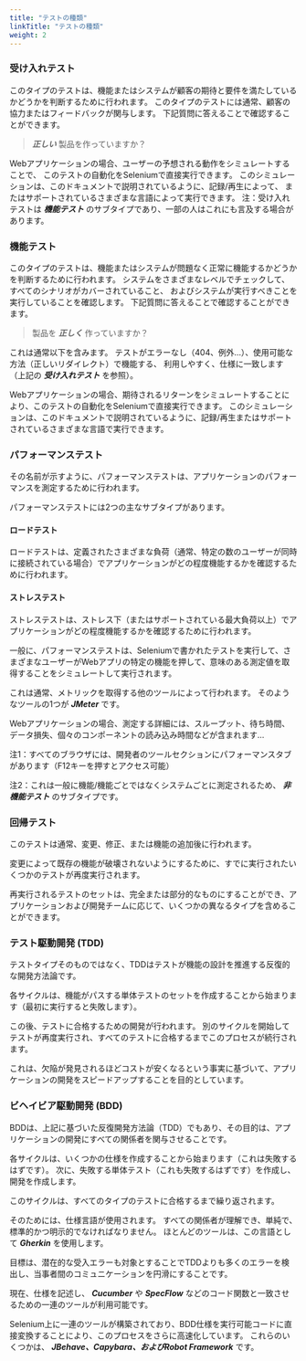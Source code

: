 ```yaml
---
title: "テストの種類"
linkTitle: "テストの種類"
weight: 2
---
```


### 受け入れテスト
このタイプのテストは、機能またはシステムが顧客の期待と要件を満たしているかどうかを判断するために行われます。
このタイプのテストには通常、顧客の協力またはフィードバックが関与します。
下記質問に答えることで確認することができます。
> **_正しい_** 製品を作っていますか？

Webアプリケーションの場合、ユーザーの予想される動作をシミュレートすることで、
このテストの自動化をSeleniumで直接実行できます。
このシミュレーションは、このドキュメントで説明されているように、記録/再生によって、
またはサポートされているさまざまな言語によって実行できます。
注：受け入れテストは **_機能テスト_** のサブタイプであり、一部の人はこれにも言及する場合があります。

### 機能テスト
このタイプのテストは、機能またはシステムが問題なく正常に機能するかどうかを判断するために行われます。
システムをさまざまなレベルでチェックして、すべてのシナリオがカバーされていること、
およびシステムが実行すべきことを実行していることを確認します。
下記質問に答えることで確認することができます。
>製品を **_正しく_** 作っていますか？

これは通常以下を含みます。
テストがエラーなし（404、例外...）、使用可能な方法（正しいリダイレクト）で機能する、
利用しやすく、仕様に一致します（上記の **_受け入れテスト_** を参照）。

Webアプリケーションの場合、期待されるリターンをシミュレートすることにより、このテストの自動化をSeleniumで直接実行できます。
このシミュレーションは、このドキュメントで説明されているように、記録/再生またはサポートされているさまざまな言語で実行できます。

### パフォーマンステスト
その名前が示すように、パフォーマンステストは、アプリケーションのパフォーマンスを測定するために行われます。

パフォーマンステストには2つの主なサブタイプがあります。

#### ロードテスト
ロードテストは、定義されたさまざまな負荷（通常、特定の数のユーザーが同時に接続されている場合）でアプリケーションがどの程度機能するかを確認するために行われます。

#### ストレステスト
ストレステストは、ストレス下（またはサポートされている最大負荷以上）でアプリケーションがどの程度機能するかを確認するために行われます。

一般に、パフォーマンステストは、Seleniumで書かれたテストを実行して、さまざまなユーザーがWebアプリの特定の機能を押して、意味のある測定値を取得することをシミュレートして実行されます。

これは通常、メトリックを取得する他のツールによって行われます。
そのようなツールの1つが **_JMeter_** です。

Webアプリケーションの場合、測定する詳細には、スループット、待ち時間、データ損失、個々のコンポーネントの読み込み時間などが含まれます…

注1：すべてのブラウザには、開発者のツールセクションにパフォーマンスタブがあります（F12キーを押すとアクセス可能）

注2：これは一般に機能/機能ごとではなくシステムごとに測定されるため、 **_非機能テスト_** のサブタイプです。

### 回帰テスト
このテストは通常、変更、修正、または機能の追加後に行われます。

変更によって既存の機能が破壊されないようにするために、すでに実行されたいくつかのテストが再度実行されます。

再実行されるテストのセットは、完全または部分的なものにすることができ、アプリケーションおよび開発チームに応じて、いくつかの異なるタイプを含めることができます。

### テスト駆動開発 (TDD)
テストタイプそのものではなく、TDDはテストが機能の設計を推進する反復的な開発方法論です。

各サイクルは、機能がパスする単体テストのセットを作成することから始まります（最初に実行すると失敗します）。

この後、テストに合格するための開発が行われます。
別のサイクルを開始してテストが再度実行され、すべてのテストに合格するまでこのプロセスが続行されます。

これは、欠陥が発見されるほどコストが安くなるという事実に基づいて、アプリケーションの開発をスピードアップすることを目的としています。

### ビヘイビア駆動開発 (BDD)
BDDは、上記に基づいた反復開発方法論（TDD）でもあり、その目的は、アプリケーションの開発にすべての関係者を関与させることです。

各サイクルは、いくつかの仕様を作成することから始まります（これは失敗するはずです）。
次に、失敗する単体テスト（これも失敗するはずです）を作成し、開発を作成します。

このサイクルは、すべてのタイプのテストに合格するまで繰り返されます。

そのためには、仕様言語が使用されます。
すべての関係者が理解でき、単純で、標準的かつ明示的でなければなりません。
ほとんどのツールは、この言語として **_Gherkin_**  を使用します。

目標は、潜在的な受入エラーも対象とすることでTDDよりも多くのエラーを検出し、当事者間のコミュニケーションを円滑にすることです。

現在、仕様を記述し、 **_Cucumber_** や **_SpecFlow_** などのコード関数と一致させるための一連のツールが利用可能です。

Selenium上に一連のツールが構築されており、BDD仕様を実行可能コードに直接変換することにより、このプロセスをさらに高速化しています。 これらのいくつかは、 _**JBehave、Capybara、およびRobot Framework**_ です。
